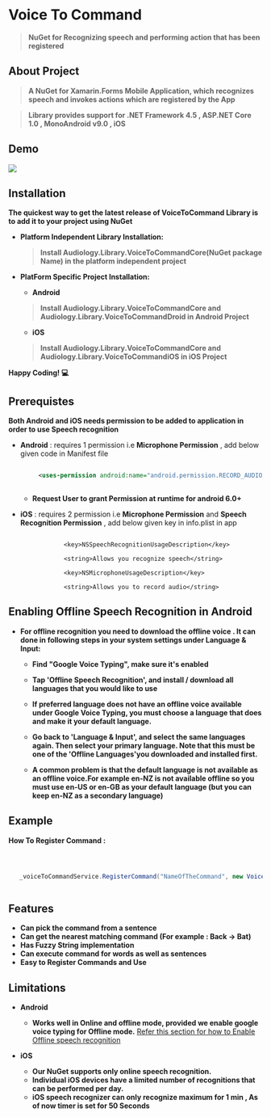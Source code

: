 # Voice To Command 

> **NuGet for Recognizing speech and performing action that has been registered**


## About Project


>**A NuGet for Xamarin.Forms Mobile Application, which recognizes speech and invokes actions which are registered by the App**



>**Library provides support for .NET Framework 4.5 , ASP.NET Core 1.0 , MonoAndroid v9.0 , iOS**


## Demo

![](https://github.com/SpeechRecognitionDemo/SpeechRecognitionApp/blob/master/WorkingApp.gif)


## Installation

**The quickest way to get the latest release of VoiceToCommand Library is to add it to your project using NuGet**

   - **Platform Independent Library Installation:**
       > **Install Audiology.Library.VoiceToCommandCore(NuGet package Name) in the platform independent project**
       
       
   - **PlatForm Specific Project Installation:**    
       * **Android**
       > **Install Audiology.Library.VoiceToCommandCore and Audiology.Library.VoiceToCommandDroid in Android Project**
           
       * **iOS**
       > **Install  Audiology.Library.VoiceToCommandCore and Audiology.Library.VoiceToCommandiOS in iOS Project**
           
**Happy Coding! :computer:**  


## Prerequistes

 

**Both Android and iOS needs permission to be added to application in order to use Speech recognition**
 
 - **Android** : requires 1 permission i.e **Microphone Permission** , add below given code in Manifest file
    ```xml
    
         <uses-permission android:name="android.permission.RECORD_AUDIO" />
         
    
    ```
    - **Request User to grant Permission at runtime for android 6.0+**
    
    
      
 - **iOS** : requires 2 permission i.e **Microphone Permission** and **Speech Recognition Permission** , add below given key in info.plist in app
     ```
     
                 <key>NSSpeechRecognitionUsageDescription</key>
     
                 <string>Allows you recognize speech</string>
     
                 <key>NSMicrophoneUsageDescription</key>
         
                 <string>Allows you to record audio</string>
 
     ```
     
     
     
## Enabling Offline Speech Recognition in Android 

* **For offline recognition you need to download the offline voice . It can done in  following steps in your system settings under Language & Input:**

    - **Find "Google Voice Typing", make sure it's enabled**
    
    - **Tap 'Offline Speech Recognition', and install / download all languages that you would like to use**
    
    - **If preferred language does not have an offline voice available under Google Voice Typing, you must choose a language that does and make it your default language.**
    
    - **Go back to 'Language & Input', and select the same languages again. Then select your primary language. Note that this must be one of the 'Offline Languages'you downloaded and installed first.**
    
     - **A common problem is that the default language is not available as an offline voice.For example en-NZ is not available offline so you must use en-US or en-GB as your default language (but you can keep en-NZ as a secondary language)**


## Example


**How To Register Command :**


```c#



   _voiceToCommandService.RegisterCommand("NameOfTheCommand", new VoiceCommand(ActionToBeExecuted));



```


## Features
   
   - **Can pick the command from a sentence**
   - **Can get the nearest matching command (For example : Back -> Bat)**
   - **Has Fuzzy String implementation**
   - **Can execute command for words as well as sentences**
   - **Easy to Register Commands and Use**
  

## Limitations

   * **Android**
      - **Works well in Online and offline mode, provided we enable google voice typing for Offline mode.** [Refer this section for how to Enable Offline speech recognition](https://github.com/SpeechRecognitionDemo/SpeechRecognitionApp#enabling-offline-speech-recognition-in-android)
      
   * **iOS**
      - **Our NuGet supports only online speech recognition.**
      - **Individual iOS devices have a limited number of recognitions that can be performed per day.**
      - **iOS speech recognizer can only recognize maximum for 1 min , As of now timer is set for 50 Seconds**

  





